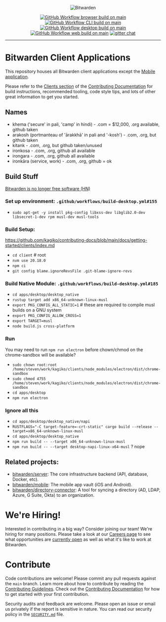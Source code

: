 <p align="center">
  <img src="https://raw.githubusercontent.com/bitwarden/brand/main/screenshots/apps-combo-logo.png" alt="Bitwarden" />
</p>
<p align="center">
  <a href="https://github.com/bitwarden/clients/actions/workflows/build-browser.yml?query=branch:main" target="_blank"><img src="https://github.com/bitwarden/clients/actions/workflows/build-browser.yml/badge.svg?branch=main" alt="GitHub Workflow browser build on main" /></a>
  <a href="https://github.com/bitwarden/clients/actions/workflows/build-cli.yml?query=branch:main" target="_blank"><img src="https://github.com/bitwarden/clients/actions/workflows/build-cli.yml/badge.svg?branch=main" alt="GitHub Workflow CLI build on main" /></a>
  <a href="https://github.com/bitwarden/clients/actions/workflows/build-desktop.yml?query=branch:main" target="_blank"><img src="https://github.com/bitwarden/clients/actions/workflows/build-desktop.yml/badge.svg?branch=main" alt="GitHub Workflow desktop build on main" /></a>
  <a href="https://github.com/bitwarden/clients/actions/workflows/build-web.yml?query=branch:main" target="_blank"><img src="https://github.com/bitwarden/clients/actions/workflows/build-web.yml/badge.svg?branch=main" alt="GitHub Workflow web build on main" /></a>
  <a href="https://gitter.im/bitwarden/Lobby" target="_blank"><img src="https://badges.gitter.im/bitwarden/Lobby.svg" alt="gitter chat" /></a>
</p>

---

# Bitwarden Client Applications

This repository houses all Bitwarden client applications except the [Mobile application](https://github.com/bitwarden/mobile).

Please refer to the [Clients section](https://contributing.bitwarden.com/getting-started/clients/) of the [Contributing Documentation](https://contributing.bitwarden.com/) for build instructions, recommended tooling, code style tips, and lots of other great information to get you started.

## Names

* khema ('secure' in pali, 'camp' in hindi) - .com = $12,000, .org available, github taken
* arakosh (portmanteau of 'ārakkhā' in pali and '-kosh') - .com, .org, but github taken
* kitank - .com, .org, but github taken/unused
* ironkosa - .com, .org, github all available
* irongara - .com, .org, github all available
* ironkāra (service, work) - .com, .org, github = ok

## Build Stuff

[Bitwarden is no longer free software (HN)](https://news.ycombinator.com/item?id=41893994)

### Set up environment: `.github/workflows/build-desktop.yml#155`

- `sudo apt-get -y install pkg-config libxss-dev libglib2.0-dev libsecret-1-dev rpm musl-dev musl-tools`

### Build Setup:

https://github.com/kagiko/contributing-docs/blob/main/docs/getting-started/clients/index.md

- `cd client` # root
- `nvm use 20.18.0`
- `npm ci`
- `git config blame.ignoreRevsFile .git-blame-ignore-revs`

### Build Native Module: `.github/workflows/build-desktop.yml#185`

- `cd apps/desktop/desktop_native`
- `rustup target add x86_64-unknown-linux-musl`
- `export PKG_CONFIG_ALL_STATIC=1` # these are required to compile musl builds on a GNU system
- `export PKG_CONFIG_ALLOW_CROSS=1`
- `export TARGET=musl`
- `node build.js cross-platform`

### Run

You may need to run `npm run electron` before chown/chmod on the chrome-sandbox will be available?

- `sudo chown root:root /home/steven/work/kagiko/clients/node_modules/electron/dist/chrome-sandbox`
- `sudo chmod 4755 /home/steven/work/kagiko/clients/node_modules/electron/dist/chrome-sandbox`
- `cd apps/desktop`
- `npm run electron`

### Ignore all this

- `cd apps/desktop/desktop_native/napi`
- `RUSTFLAGS="-C target-feature=-crt-static" cargo build --release --target=x86_64-unknown-linux-musl`
- `cd apps/desktop/desktop_native`
- `npm run build -- --target x86_64-unknown-linux-musl`
- `npm run build -- --target desktop-napi-linux-x64-musl` ? nope

## Related projects:

- [bitwarden/server](https://github.com/bitwarden/server): The core infrastructure backend (API, database, Docker, etc).
- [bitwarden/mobile](https://github.com/bitwarden/mobile): The mobile app vault (iOS and Android).
- [bitwarden/directory-connector](https://github.com/bitwarden/directory-connector): A tool for syncing a directory (AD, LDAP, Azure, G Suite, Okta) to an organization.

# We're Hiring!

Interested in contributing in a big way? Consider joining our team! We're hiring for many positions. Please take a look at our [Careers page](https://bitwarden.com/careers/) to see what opportunities are [currently open](https://bitwarden.com/careers/#open-positions) as well as what it's like to work at Bitwarden.

# Contribute

Code contributions are welcome! Please commit any pull requests against the `main` branch. Learn more about how to contribute by reading the [Contributing Guidelines](https://contributing.bitwarden.com/contributing/). Check out the [Contributing Documentation](https://contributing.bitwarden.com/) for how to get started with your first contribution.

Security audits and feedback are welcome. Please open an issue or email us privately if the report is sensitive in nature. You can read our security policy in the [`SECURITY.md`](SECURITY.md) file.

